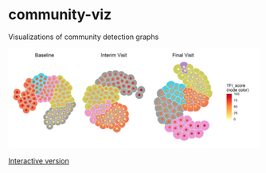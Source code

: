 # community-viz
Visualizations of community detection graphs

![Grid of graphs showing TFI score communities at baseline, interim visit and final visit](figures/tfi-b-iv-fv.png)


[Interactive version](https://unmnn.github.io/community-viz/figures/tfi-b-iv-fv.html)
